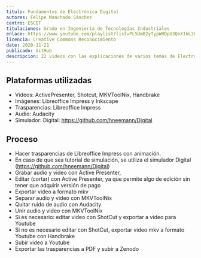 ```yaml
---
titulo: Fundamentos de Electrónica Digital
autores: Felipe Manchado Sánchez
centro: ESCET
titulaciones: Grado en Ingeniería de Tecnologías Industriales
enlace: https://www.youtube.com/playlist?list=PLSUmB2yTypWHDpU3QnX1kL3F9v-AWJ4L8
licencia: Creative Commons Reconocimiento
date: 2020-11-21
publicado: GitHub
descripcion: 22 videos con las explicaciones de varios temas de Electrónica Digital. Si los videos se basan en trasparencias tienen un enlace a las trasparencias disponibles en Zenodo.
---
```



## Plataformas utilizadas

- Videos: ActivePresenter, Shotcut, MKVToolNix, Handbrake
- Imágenes: Libreoffice Impress y Inkscape
- Trasparencias: Libreoffice Impress 
- Audio: Audacity
- Simulador: Digital: https://github.com/hneemann/Digital

## Proceso

- Hacer trasparencias de Libreoffice Impress con animación.
- En caso de que sea tutorial de simulación, se utiliza el simulador Digital (https://github.com/hneemann/Digital)
- Grabar audio y video con Active Presenter, 
- Editar (cortar) con Active Presenter, ya que permite algo de edición sin tener que adquirir versión de pago
- Exportar video a formato mkv
- Separar audio y video con MKVToolNix 
- Quitar ruido de audio con Audacity
- Unir audio y video con MKVToolNix
- Si es necesario: editar video con ShotCut y exportar a video para Youtube
- Si no es necesario editar con ShotCut, exportar video mkv a formato Youtube con Handbrake
- Subir video a Youtube
- Exportar las trasparencias a PDF y subir a Zenodo
